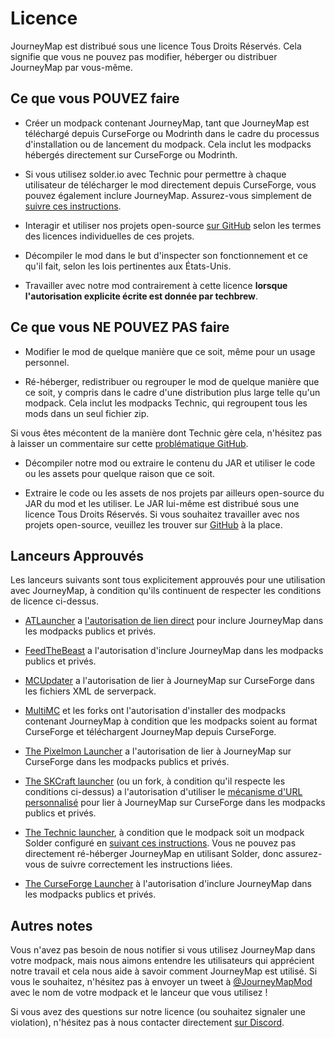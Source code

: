 # **Licence**

JourneyMap est distribué sous une licence Tous Droits Réservés. Cela signifie que vous ne pouvez pas modifier, héberger ou distribuer JourneyMap par vous-même.

## **Ce que vous POUVEZ faire**

- Créer un modpack contenant JourneyMap, tant que JourneyMap est téléchargé depuis CurseForge ou Modrinth dans le cadre du processus d'installation ou de lancement du modpack. Cela inclut les modpacks hébergés directement sur CurseForge ou Modrinth.

- Si vous utilisez solder.io avec Technic pour permettre à chaque utilisateur de télécharger le mod directement depuis CurseForge, vous pouvez également inclure JourneyMap. Assurez-vous simplement de [suivre ces instructions](https://github.com/bochen415/JourneyMap-TechnicSolder-Tutorial/wiki/JourneyMap-TechnicSolder-Tutorial).

- Interagir et utiliser nos projets open-source [sur GitHub](https://github.com/TeamJM/) selon les termes des licences individuelles de ces projets.

- Décompiler le mod dans le but d'inspecter son fonctionnement et ce qu'il fait, selon les lois pertinentes aux États-Unis.

- Travailler avec notre mod contrairement à cette licence **lorsque l'autorisation explicite écrite est donnée par techbrew**.

## **Ce que vous NE POUVEZ PAS faire**

- Modifier le mod de quelque manière que ce soit, même pour un usage personnel.

- Ré-héberger, redistribuer ou regrouper le mod de quelque manière que ce soit, y compris dans le cadre d'une distribution plus large telle qu'un modpack. Cela inclut les modpacks Technic, qui regroupent tous les mods dans un seul fichier zip.

Si vous êtes mécontent de la manière dont Technic gère cela, n'hésitez pas à laisser un commentaire sur cette [problématique GitHub](https://github.com/TechnicPack/TechnicSolder/issues/424).

- Décompiler notre mod ou extraire le contenu du JAR et utiliser le code ou les assets pour quelque raison que ce soit.

- Extraire le code ou les assets de nos projets par ailleurs open-source du JAR du mod et les utiliser. Le JAR lui-même est distribué sous une licence Tous Droits Réservés. Si vous souhaitez travailler avec nos projets open-source, veuillez les trouver sur [GitHub](https://github.com/TeamJM/) à la place.

## **Lanceurs Approuvés**

Les lanceurs suivants sont tous explicitement approuvés pour une utilisation avec JourneyMap, à condition qu'ils continuent de respecter les conditions de licence ci-dessus.

- [ATLauncher](https://atlauncher.com/) a [l'autorisation de lien direct](https://wiki.atlauncher.com/mod_special_cases:journeymap) pour inclure JourneyMap dans les modpacks publics et privés.

- [FeedTheBeast](http://feed-the-beast.com/) a l'autorisation d'inclure JourneyMap dans les modpacks publics et privés.

- [MCUpdater](http://mcupdater.com/) a l'autorisation de lier à JourneyMap sur CurseForge dans les fichiers XML de serverpack.

- [MultiMC](https://multimc.org/) et les forks ont l'autorisation d'installer des modpacks contenant JourneyMap à condition que les modpacks soient au format CurseForge et téléchargent JourneyMap depuis CurseForge.

- [The Pixelmon Launcher](https://pixelmonmod.com/downloads.php) a l'autorisation de lier à JourneyMap sur CurseForge dans les modpacks publics et privés.

- [The SKCraft launcher](https://github.com/SKCraft/Launcher) (ou un fork, à condition qu'il respecte les conditions ci-dessus) a l'autorisation d'utiliser le [mécanisme d'URL personnalisé](https://github.com/SKCraft/Launcher/wiki/Creating-Modpacks#download-from-a-custom-url) pour lier à JourneyMap sur CurseForge dans les modpacks publics et privés.

- [The Technic launcher](https://www.technicpack.net/), à condition que le modpack soit un modpack Solder configuré en [suivant ces instructions](https://github.com/bochen415/JourneyMap-TechnicSolder-Tutorial/wiki/JourneyMap-TechnicSolder-Tutorial). Vous ne pouvez pas directement ré-héberger JourneyMap en utilisant Solder, donc assurez-vous de suivre correctement les instructions liées.

- [The CurseForge Launcher](https://download.curseforge.com/) à l'autorisation d'inclure JourneyMap dans les modpacks publics et privés.

## **Autres notes**

Vous n'avez pas besoin de nous notifier si vous utilisez JourneyMap dans votre modpack, mais nous aimons entendre les utilisateurs qui apprécient notre travail et cela nous aide à savoir comment JourneyMap est utilisé. Si vous le souhaitez, n'hésitez pas à envoyer un tweet à [@JourneyMapMod](https://twitter.com/JourneyMapMod) avec le nom de votre modpack et le lanceur que vous utilisez !

Si vous avez des questions sur notre licence (ou souhaitez signaler une violation), n'hésitez pas à nous contacter directement [sur Discord](https://discord.gg/eP8gE69).